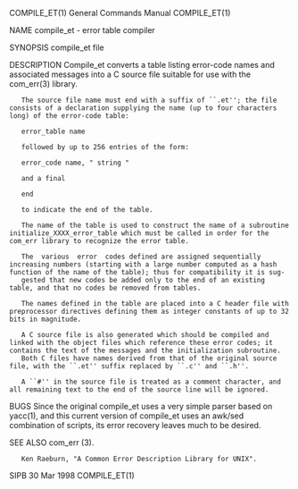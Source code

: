 COMPILE_ET(1)                                                                              General Commands Manual                                                                              COMPILE_ET(1)



NAME
       compile_et - error table compiler

SYNOPSIS
       compile_et file

DESCRIPTION
       Compile_et converts a table listing error-code names and associated messages into a C source file suitable for use with the com_err(3) library.

       The source file name must end with a suffix of ``.et''; the file consists of a declaration supplying the name (up to four characters long) of the error-code table:

       error_table name

       followed by up to 256 entries of the form:

       error_code name, " string "

       and a final

       end

       to indicate the end of the table.

       The name of the table is used to construct the name of a subroutine initialize_XXXX_error_table which must be called in order for the com_err library to recognize the error table.

       The  various  error  codes defined are assigned sequentially increasing numbers (starting with a large number computed as a hash function of the name of the table); thus for compatibility it is sug‐
       gested that new codes be added only to the end of an existing table, and that no codes be removed from tables.

       The names defined in the table are placed into a C header file with preprocessor directives defining them as integer constants of up to 32 bits in magnitude.

       A C source file is also generated which should be compiled and linked with the object files which reference these error codes; it contains the text of the messages and the initialization subroutine.
       Both C files have names derived from that of the original source file, with the ``.et'' suffix replaced by ``.c'' and ``.h''.

       A ``#'' in the source file is treated as a comment character, and all remaining text to the end of the source line will be ignored.


BUGS
       Since the original compile_et uses a very simple parser based on yacc(1), and this current version of compile_et uses an awk/sed combination of scripts, its error recovery leaves much to be desired.



SEE ALSO
       com_err (3).

       Ken Raeburn, "A Common Error Description Library for UNIX".



SIPB                                                                                             30 Mar 1998                                                                                    COMPILE_ET(1)
